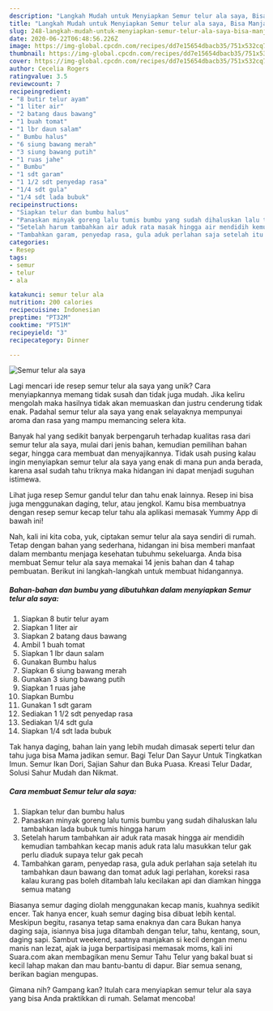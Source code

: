 ```yaml
---
description: "Langkah Mudah untuk Menyiapkan Semur telur ala saya, Bisa Manjain Lidah"
title: "Langkah Mudah untuk Menyiapkan Semur telur ala saya, Bisa Manjain Lidah"
slug: 248-langkah-mudah-untuk-menyiapkan-semur-telur-ala-saya-bisa-manjain-lidah
date: 2020-06-22T06:48:56.226Z
image: https://img-global.cpcdn.com/recipes/dd7e15654dbacb35/751x532cq70/semur-telur-ala-saya-foto-resep-utama.jpg
thumbnail: https://img-global.cpcdn.com/recipes/dd7e15654dbacb35/751x532cq70/semur-telur-ala-saya-foto-resep-utama.jpg
cover: https://img-global.cpcdn.com/recipes/dd7e15654dbacb35/751x532cq70/semur-telur-ala-saya-foto-resep-utama.jpg
author: Cecelia Rogers
ratingvalue: 3.5
reviewcount: 7
recipeingredient:
- "8 butir telur ayam"
- "1 liter air"
- "2 batang daus bawang"
- "1 buah tomat"
- "1 lbr daun salam"
- " Bumbu halus"
- "6 siung bawang merah"
- "3 siung bawang putih"
- "1 ruas jahe"
- " Bumbu"
- "1 sdt garam"
- "1 1/2 sdt penyedap rasa"
- "1/4 sdt gula"
- "1/4 sdt lada bubuk"
recipeinstructions:
- "Siapkan telur dan bumbu halus"
- "Panaskan minyak goreng lalu tumis bumbu yang sudah dihaluskan lalu tambahkan lada bubuk tumis hingga harum"
- "Setelah harum tambahkan air aduk rata masak hingga air mendidih kemudian tambahkan kecap manis aduk rata lalu masukkan telur gak perlu diaduk supaya telur gak pecah"
- "Tambahkan garam, penyedap rasa, gula aduk perlahan saja setelah itu tambahkan daun bawang dan tomat aduk lagi perlahan, koreksi rasa kalau kurang pas boleh ditambah lalu kecilakan api dan diamkan hingga semua matang"
categories:
- Resep
tags:
- semur
- telur
- ala

katakunci: semur telur ala 
nutrition: 200 calories
recipecuisine: Indonesian
preptime: "PT32M"
cooktime: "PT51M"
recipeyield: "3"
recipecategory: Dinner

---
```



![Semur telur ala saya](https://img-global.cpcdn.com/recipes/dd7e15654dbacb35/751x532cq70/semur-telur-ala-saya-foto-resep-utama.jpg)

Lagi mencari ide resep semur telur ala saya yang unik? Cara menyiapkannya memang tidak susah dan tidak juga mudah. Jika keliru mengolah maka hasilnya tidak akan memuaskan dan justru cenderung tidak enak. Padahal semur telur ala saya yang enak selayaknya mempunyai aroma dan rasa yang mampu memancing selera kita.

Banyak hal yang sedikit banyak berpengaruh terhadap kualitas rasa dari semur telur ala saya, mulai dari jenis bahan, kemudian pemilihan bahan segar, hingga cara membuat dan menyajikannya. Tidak usah pusing kalau ingin menyiapkan semur telur ala saya yang enak di mana pun anda berada, karena asal sudah tahu triknya maka hidangan ini dapat menjadi suguhan istimewa.

Lihat juga resep Semur gandul telur dan tahu enak lainnya. Resep ini bisa juga menggunakan daging, telur, atau jengkol. Kamu bisa membuatnya dengan resep semur kecap telur tahu ala aplikasi memasak Yummy App di bawah ini!


Nah, kali ini kita coba, yuk, ciptakan semur telur ala saya sendiri di rumah. Tetap dengan bahan yang sederhana, hidangan ini bisa memberi manfaat dalam membantu menjaga kesehatan tubuhmu sekeluarga. Anda bisa membuat Semur telur ala saya memakai 14 jenis bahan dan 4 tahap pembuatan. Berikut ini langkah-langkah untuk membuat hidangannya.

<!--inarticleads1-->

##### Bahan-bahan dan bumbu yang dibutuhkan dalam menyiapkan Semur telur ala saya:

1. Siapkan 8 butir telur ayam
1. Siapkan 1 liter air
1. Siapkan 2 batang daus bawang
1. Ambil 1 buah tomat
1. Siapkan 1 lbr daun salam
1. Gunakan  Bumbu halus
1. Siapkan 6 siung bawang merah
1. Gunakan 3 siung bawang putih
1. Siapkan 1 ruas jahe
1. Siapkan  Bumbu
1. Gunakan 1 sdt garam
1. Sediakan 1 1/2 sdt penyedap rasa
1. Sediakan 1/4 sdt gula
1. Siapkan 1/4 sdt lada bubuk


Tak hanya daging, bahan lain yang lebih mudah dimasak seperti telur dan tahu juga bisa Mama jadikan semur. Bagi Telur Dan Sayur Untuk Tingkatkan Imun. Semur Ikan Dori, Sajian Sahur dan Buka Puasa. Kreasi Telur Dadar, Solusi Sahur Mudah dan Nikmat. 

<!--inarticleads2-->

##### Cara membuat Semur telur ala saya:

1. Siapkan telur dan bumbu halus
1. Panaskan minyak goreng lalu tumis bumbu yang sudah dihaluskan lalu tambahkan lada bubuk tumis hingga harum
1. Setelah harum tambahkan air aduk rata masak hingga air mendidih kemudian tambahkan kecap manis aduk rata lalu masukkan telur gak perlu diaduk supaya telur gak pecah
1. Tambahkan garam, penyedap rasa, gula aduk perlahan saja setelah itu tambahkan daun bawang dan tomat aduk lagi perlahan, koreksi rasa kalau kurang pas boleh ditambah lalu kecilakan api dan diamkan hingga semua matang


Biasanya semur daging diolah menggunakan kecap manis, kuahnya sedikit encer. Tak hanya encer, kuah semur daging bisa dibuat lebih kental. Meskipun begitu, rasanya tetap sama enaknya dan cara Bukan hanya daging saja, isiannya bisa juga ditambah dengan telur, tahu, kentang, soun, daging sapi. Sambut weekend, saatnya manjakan si kecil dengan menu manis nan lezat, ajak ia juga berpartisipasi memasak moms, kali ini Suara.com akan membagikan menu Semur Tahu Telur yang bakal buat si kecil lahap makan dan mau bantu-bantu di dapur. Biar semua senang, berikan bagian mengupas. 

Gimana nih? Gampang kan? Itulah cara menyiapkan semur telur ala saya yang bisa Anda praktikkan di rumah. Selamat mencoba!
